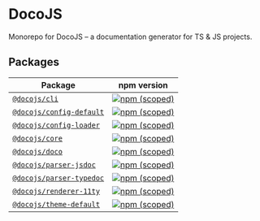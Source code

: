 # DocoJS

Monorepo for DocoJS – a documentation generator for TS & JS projects.

## Packages
<!--packages:start-->
| Package | npm version |
| ----- | ---- |
| [`@docojs/cli`](https://github.com/Comandeer/DocoJS/tree/main/packages/cli) | [![npm (scoped)](https://img.shields.io/npm/v/@docojs/cli.svg)](https://npmjs.com/package/@docojs/cli) |
| [`@docojs/config-default`](https://github.com/Comandeer/DocoJS/tree/main/packages/config-default) | [![npm (scoped)](https://img.shields.io/npm/v/@docojs/config-default.svg)](https://npmjs.com/package/@docojs/config-default) |
| [`@docojs/config-loader`](https://github.com/Comandeer/DocoJS/tree/main/packages/config-loader) | [![npm (scoped)](https://img.shields.io/npm/v/@docojs/config-loader.svg)](https://npmjs.com/package/@docojs/config-loader) |
| [`@docojs/core`](https://github.com/Comandeer/DocoJS/tree/main/packages/core) | [![npm (scoped)](https://img.shields.io/npm/v/@docojs/core.svg)](https://npmjs.com/package/@docojs/core) |
| [`@docojs/doco`](https://github.com/Comandeer/DocoJS/tree/main/packages/doco) | [![npm (scoped)](https://img.shields.io/npm/v/@docojs/doco.svg)](https://npmjs.com/package/@docojs/doco) |
| [`@docojs/parser-jsdoc`](https://github.com/Comandeer/DocoJS/tree/main/packages/parser-jsdoc) | [![npm (scoped)](https://img.shields.io/npm/v/@docojs/parser-jsdoc.svg)](https://npmjs.com/package/@docojs/parser-jsdoc) |
| [`@docojs/parser-typedoc`](https://github.com/Comandeer/DocoJS/tree/main/packages/parser-typedoc) | [![npm (scoped)](https://img.shields.io/npm/v/@docojs/parser-typedoc.svg)](https://npmjs.com/package/@docojs/parser-typedoc) |
| [`@docojs/renderer-11ty`](https://github.com/Comandeer/DocoJS/tree/main/packages/renderer-11ty) | [![npm (scoped)](https://img.shields.io/npm/v/@docojs/renderer-11ty.svg)](https://npmjs.com/package/@docojs/renderer-11ty) |
| [`@docojs/theme-default`](https://github.com/Comandeer/DocoJS/tree/main/packages/theme-default) | [![npm (scoped)](https://img.shields.io/npm/v/@docojs/theme-default.svg)](https://npmjs.com/package/@docojs/theme-default) |
<!--packages:end-->
